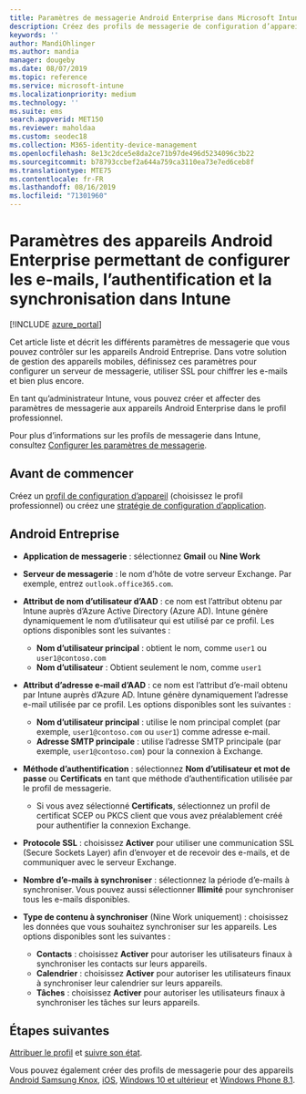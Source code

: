 ```yaml
---
title: Paramètres de messagerie Android Enterprise dans Microsoft Intune - Azure | Microsoft Docs
description: Créez des profils de messagerie de configuration d’appareil qui utilisent des serveurs Exchange et récupèrent des attributs auprès d’Azure Active Directory. Activez SSL ou SMIME, authentifiez les utilisateurs avec des certificats ou un nom d’utilisateur/mot de passe et synchronisez les e-mails et les planifications sur les appareils avec profil professionnel Android en utilisant Microsoft Intune.
keywords: ''
author: MandiOhlinger
ms.author: mandia
manager: dougeby
ms.date: 08/07/2019
ms.topic: reference
ms.service: microsoft-intune
ms.localizationpriority: medium
ms.technology: ''
ms.suite: ems
search.appverid: MET150
ms.reviewer: maholdaa
ms.custom: seodec18
ms.collection: M365-identity-device-management
ms.openlocfilehash: 8e13c2dce5e8da2ce71b97de496d5234096c3b22
ms.sourcegitcommit: b78793ccbef2a644a759ca3110ea73e7ed6ceb8f
ms.translationtype: MTE75
ms.contentlocale: fr-FR
ms.lasthandoff: 08/16/2019
ms.locfileid: "71301960"
---
```

# <a name="android-enterprise-device-settings-to-configure-email-authentication-and-synchronization-in-intune"></a>Paramètres des appareils Android Enterprise permettant de configurer les e-mails, l’authentification et la synchronisation dans Intune

[!INCLUDE [azure_portal](./includes/azure_portal.md)]

Cet article liste et décrit les différents paramètres de messagerie que vous pouvez contrôler sur les appareils Android Entreprise. Dans votre solution de gestion des appareils mobiles, définissez ces paramètres pour configurer un serveur de messagerie, utiliser SSL pour chiffrer les e-mails et bien plus encore.

En tant qu’administrateur Intune, vous pouvez créer et affecter des paramètres de messagerie aux appareils Android Enterprise dans le profil professionnel.

Pour plus d’informations sur les profils de messagerie dans Intune, consultez [Configurer les paramètres de messagerie](email-settings-configure.md).

## <a name="before-you-begin"></a>Avant de commencer

Créez un [profil de configuration d’appareil](email-settings-configure.md#create-a-device-profile) (choisissez le profil professionnel) ou créez une [stratégie de configuration d’application](app-configuration-policies-use-android.md).

## <a name="android-enterprise"></a>Android Entreprise

- **Application de messagerie** : sélectionnez **Gmail** ou **Nine Work**
- **Serveur de messagerie** : le nom d’hôte de votre serveur Exchange. Par exemple, entrez `outlook.office365.com`.
- **Attribut de nom d’utilisateur d’AAD** : ce nom est l’attribut obtenu par Intune auprès d’Azure Active Directory (Azure AD). Intune génère dynamiquement le nom d’utilisateur qui est utilisé par ce profil. Les options disponibles sont les suivantes :

  - **Nom d’utilisateur principal** : obtient le nom, comme `user1` ou `user1@contoso.com`
  - **Nom d’utilisateur** : Obtient seulement le nom, comme `user1`

- **Attribut d’adresse e-mail d’AAD** : ce nom est l’attribut d’e-mail obtenu par Intune auprès d’Azure AD. Intune génère dynamiquement l’adresse e-mail utilisée par ce profil. Les options disponibles sont les suivantes :
  - **Nom d’utilisateur principal** : utilise le nom principal complet (par exemple, `user1@contoso.com` ou `user1`) comme adresse e-mail.
  - **Adresse SMTP principale** : utilise l’adresse SMTP principale (par exemple, `user1@contoso.com`) pour la connexion à Exchange.

- **Méthode d’authentification** : sélectionnez **Nom d’utilisateur et mot de passe** ou **Certificats** en tant que méthode d’authentification utilisée par le profil de messagerie.
  - Si vous avez sélectionné **Certificats**, sélectionnez un profil de certificat SCEP ou PKCS client que vous avez préalablement créé pour authentifier la connexion Exchange.
- **Protocole SSL** : choisissez **Activer** pour utiliser une communication SSL (Secure Sockets Layer) afin d’envoyer et de recevoir des e-mails, et de communiquer avec le serveur Exchange.
- **Nombre d’e-mails à synchroniser** : sélectionnez la période d’e-mails à synchroniser. Vous pouvez aussi sélectionner **Illimité** pour synchroniser tous les e-mails disponibles.
- **Type de contenu à synchroniser** (Nine Work uniquement) : choisissez les données que vous souhaitez synchroniser sur les appareils. Les options disponibles sont les suivantes :
  - **Contacts** : choisissez **Activer** pour autoriser les utilisateurs finaux à synchroniser les contacts sur leurs appareils.
  - **Calendrier** : choisissez **Activer** pour autoriser les utilisateurs finaux à synchroniser leur calendrier sur leurs appareils.
  - **Tâches** : choisissez **Activer** pour autoriser les utilisateurs finaux à synchroniser les tâches sur leurs appareils.

## <a name="next-steps"></a>Étapes suivantes

[Attribuer le profil](device-profile-assign.md) et [suivre son état](device-profile-monitor.md).

Vous pouvez également créer des profils de messagerie pour des appareils [Android Samsung Knox](email-settings-android.md), [iOS](email-settings-ios.md), [Windows 10 et ultérieur](email-settings-windows-10.md) et [Windows Phone 8.1](email-settings-windows-phone-8-1.md).
